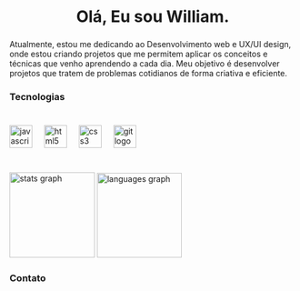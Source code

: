 <h1 align="center">Olá, Eu sou William.</h1>

###

<p align="left">Atualmente, estou me dedicando ao Desenvolvimento web e UX/UI design, onde estou criando projetos que me permitem aplicar os conceitos e técnicas que venho aprendendo a cada dia. Meu objetivo é desenvolver projetos que tratem de problemas cotidianos de forma criativa e eficiente.</p>

###

<h3 align="left">Tecnologias</h3>

###

<br clear="both">
<div align="left">
  <img src="https://cdn.jsdelivr.net/gh/devicons/devicon/icons/javascript/javascript-original.svg" height="40" alt="javascript logo"  />
  <img width="13" />
  <img src="https://cdn.jsdelivr.net/gh/devicons/devicon/icons/html5/html5-original.svg" height="40" alt="html5 logo"  />
  <img width="13" />
  <img src="https://cdn.jsdelivr.net/gh/devicons/devicon/icons/css3/css3-original.svg" height="40" alt="css3 logo"  />
  <img width="13" />
  <img src="https://cdn.jsdelivr.net/gh/devicons/devicon/icons/git/git-original.svg" height="40" alt="git logo"  />
</div>

###
<br clear="both">
<div align="left">
  <img src="https://github-readme-stats.vercel.app/api?username=williamcouto&hide_title=false&hide_rank=false&show_icons=true&include_all_commits=true&count_private=true&disable_animations=false&theme=dracula&locale=en&hide_border=false&order=1" height="150" alt="stats graph"  />
  <img src="https://github-readme-stats.vercel.app/api/top-langs?username=williamcouto&locale=en&hide_title=false&layout=compact&card_width=320&theme=merko&hide_border=false&order=2" height="149" alt="languages graph"  />
</div>

###

<h3 align="left">Contato</h3>

###
